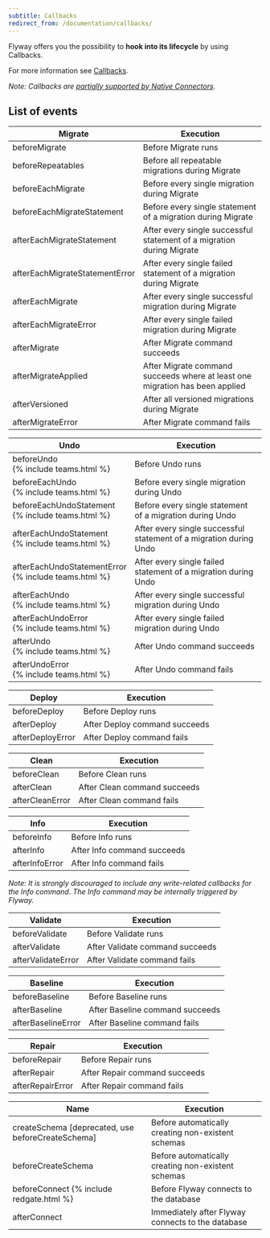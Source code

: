 ```yaml
---
subtitle: Callbacks
redirect_from: /documentation/callbacks/
---
```


Flyway offers you the possibility to **hook into its lifecycle** by using Callbacks.

For more information see [Callbacks](https://documentation.red-gate.com/display/FD/Callbacks).

_Note: Callbacks
are [partially supported by Native Connectors](https://documentation.red-gate.com/display/FD/Flyway+Native+Connectors+-+MongoDB)._

## List of events

<table class="table table-hover">
    <thead>
    <tr>
        <th><strong>Migrate</strong></th>
        <th><strong>Execution</strong></th>
    </tr>
    </thead>
    <tbody>
    <tr id="beforeMigrate">
        <td>beforeMigrate</td>
        <td>Before Migrate runs</td>
    </tr>
    <tr id="beforeRepeatables">
        <td>beforeRepeatables</td>
        <td>Before all repeatable migrations during Migrate</td>
    </tr>
    <tr id="beforeEachMigrate">
        <td>beforeEachMigrate</td>
        <td>Before every single migration during Migrate</td>
    </tr>
    <tr id="beforeEachMigrateStatement">
        <td>beforeEachMigrateStatement</td>
        <td>Before every single statement of a migration during Migrate</td>
    </tr>
    <tr id="afterEachMigrateStatement">
        <td>afterEachMigrateStatement</td>
        <td>After every single successful statement of a migration during Migrate</td>
    </tr>
    <tr id="afterEachMigrateStatementError">
        <td>afterEachMigrateStatementError</td>
        <td>After every single failed statement of a migration during Migrate</td>
    </tr>
    <tr id="afterEachMigrate">
        <td>afterEachMigrate</td>
        <td>After every single successful migration during Migrate</td>
    </tr>
    <tr id="afterEachMigrateError">
        <td>afterEachMigrateError</td>
        <td>After every single failed migration during Migrate</td>
    </tr>
    <tr id="afterMigrate">
        <td>afterMigrate</td>
        <td>After Migrate command succeeds</td>
    </tr>
    <tr id="afterMigrateApplied">
        <td>afterMigrateApplied</td>
        <td>After Migrate command succeeds where at least one migration has been applied</td>
    </tr>
    <tr id="afterVersioned">
        <td>afterVersioned</td>
        <td>After all versioned migrations during Migrate</td>
    </tr>
    <tr id="afterMigrateError">
        <td>afterMigrateError</td>
        <td>After Migrate command fails</td>
    </tr>
    </tbody>
</table>

<table class="table table-hover">
    <thead>
    <tr>
        <th><strong>Undo</strong></th>
        <th><strong>Execution</strong></th>
    </tr>
    </thead>
    <tbody>
    <tr id="beforeUndo">
        <td>beforeUndo <br>{% include teams.html %}</td>
        <td>Before Undo runs</td>
    </tr>
    <tr id="beforeEachUndo">
        <td>beforeEachUndo <br>{% include teams.html %}</td>
        <td>Before every single migration during Undo</td>
    </tr>
    <tr id="beforeEachUndoStatement">
        <td>beforeEachUndoStatement <br>{% include teams.html %}</td>
        <td>Before every single statement of a migration during Undo</td>
    </tr>
    <tr id="afterEachUndoStatement">
        <td>afterEachUndoStatement <br>{% include teams.html %}</td>
        <td>After every single successful statement of a migration during Undo</td>
    </tr>
    <tr id="afterEachUndoStatementError">
        <td>afterEachUndoStatementError <br>{% include teams.html %}</td>
        <td>After every single failed statement of a migration during Undo</td>
    </tr>
    <tr id="afterEachUndo">
        <td>afterEachUndo <br>{% include teams.html %}</td>
        <td>After every single successful migration during Undo</td>
    </tr>
    <tr id="afterEachUndoError">
        <td>afterEachUndoError <br>{% include teams.html %}</td>
        <td>After every single failed migration during Undo</td>
    </tr>
    <tr id="afterUndo">
        <td>afterUndo <br>{% include teams.html %}</td>
        <td>After Undo command succeeds</td>
    </tr>
    <tr id="afterUndoError">
        <td>afterUndoError <br>{% include teams.html %}</td>
        <td>After Undo command fails</td>
    </tr>
    </tbody>
</table>

<table class="table table-hover">
    <thead>
    <tr>
        <th><strong>Deploy</strong></th>
        <th><strong>Execution</strong></th>
    </tr>
    </thead>
    <tbody>
    <tr id="beforeDeploy">
        <td>beforeDeploy</td>
        <td>Before Deploy runs</td>
    </tr>
    <tr id="afterDeploy">
        <td>afterDeploy</td>
        <td>After Deploy command succeeds</td>
    </tr>
    <tr id="afterDeployError">
        <td>afterDeployError</td>
        <td>After Deploy command fails</td>
    </tr>
    </tbody>
</table>

<table class="table table-hover">
    <thead>
    <tr>
        <th><strong>Clean</strong></th>
        <th><strong>Execution</strong></th>
    </tr>
    </thead>
    <tbody>
    <tr id="beforeClean">
        <td>beforeClean</td>
        <td>Before Clean runs</td>
    </tr>
    <tr id="afterClean">
        <td>afterClean</td>
        <td>After Clean command succeeds</td>
    </tr>
    <tr id="afterCleanError">
        <td>afterCleanError</td>
        <td>After Clean command fails</td>
    </tr>
    </tbody>
</table>

<table class="table table-hover">
    <thead>
    <tr>
        <th><strong>Info</strong></th>
        <th><strong>Execution</strong></th>
    </tr>
    </thead>
    <tbody>
    <tr id="beforeInfo">
        <td>beforeInfo</td>
        <td>Before Info runs</td>
    </tr>
    <tr id="afterInfo">
        <td>afterInfo</td>
        <td>After Info command succeeds</td>
    </tr>
    <tr id="afterInfoError">
        <td>afterInfoError</td>
        <td>After Info command fails</td>
    </tr>
    </tbody>
</table>

_Note: It is strongly discouraged to include any write-related callbacks for the Info command.
The Info command may be internally triggered by Flyway._

<table class="table table-hover">
    <thead>
    <tr>
        <th><strong>Validate</strong></th>
        <th><strong>Execution</strong></th>
    </tr>
    </thead>
    <tbody>
    <tr id="beforeValidate">
        <td>beforeValidate</td>
        <td>Before Validate runs</td>
    </tr>
    <tr id="afterValidate">
        <td>afterValidate</td>
        <td>After Validate command succeeds</td>
    </tr>
    <tr id="afterValidateError">
        <td>afterValidateError</td>
        <td>After Validate command fails</td>
    </tr>
    </tbody>
</table>

<table class="table table-hover">
    <thead>
    <tr>
        <th><strong>Baseline</strong></th>
        <th><strong>Execution</strong></th>
    </tr>
    </thead>
    <tbody>
    <tr id="beforeBaseline">
        <td>beforeBaseline</td>
        <td>Before Baseline runs</td>
    </tr>
    <tr id="afterBaseline">
        <td>afterBaseline</td>
        <td>After Baseline command succeeds</td>
    </tr>
    <tr id="afterBaselineError">
        <td>afterBaselineError</td>
        <td>After Baseline command fails</td>
    </tr>
    </tbody>
</table>

<table class="table table-hover">
    <thead>
    <tr>
        <th><strong>Repair</strong></th>
        <th><strong>Execution</strong></th>
    </tr>
    </thead>
    <tbody>
    <tr id="beforeRepair">
        <td>beforeRepair</td>
        <td>Before Repair runs</td>
    </tr>
    <tr id="afterRepair">
        <td>afterRepair</td>
        <td>After Repair command succeeds</td>
    </tr>
    <tr id="afterRepairError">
        <td>afterRepairError</td>
        <td>After Repair command fails</td>
    </tr>
    </tbody>
</table>

<table class="table table-hover">
    <thead>
    <tr>
        <th><strong>Name</strong></th>
        <th><strong>Execution</strong></th>
    </tr>
    </thead>
    <tbody>
    <tr id="createSchema">
        <td>createSchema [deprecated, use beforeCreateSchema]</td>
        <td>Before automatically creating non-existent schemas</td>
    </tr>
    <tr id="beforeCreateSchema">
        <td>beforeCreateSchema</td>
        <td>Before automatically creating non-existent schemas</td>
    </tr>
    <tr id="beforeConnect">
        <td>beforeConnect {% include redgate.html %}</td>
        <td>Before Flyway connects to the database</td>
    </tr>
    <tr id="afterConnect">
        <td>afterConnect</td>
        <td>Immediately after Flyway connects to the database</td>
    </tr>
    </tbody>
</table>

